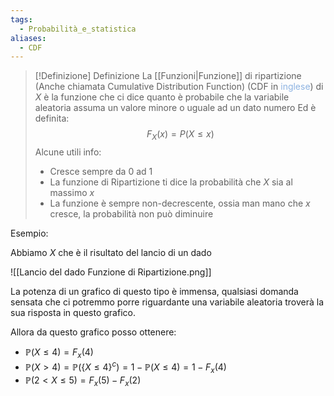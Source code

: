 ```yaml
---
tags:
  - Probabilità_e_statistica
aliases:
  - CDF
---
```


>[!Definizione]  Definizione
>La [[Funzioni|Funzione]] di ripartizione (Anche chiamata Cumulative Distribution Function) (CDF in <font color="#8db3e2">inglese</font>) di $X$ è la funzione che ci dice quanto è probabile che la variabile aleatoria assuma un valore minore o uguale ad un dato numero
>Ed è definita:
>$$F_{X}​(x)=P(X≤x)$$
>Alcune utili info:
>- Cresce sempre da 0 ad 1
>- La funzione di Ripartizione ti dice la probabilità che $X$ sia al massimo $x$
>- La funzione è sempre non-decrescente, ossia man mano che $x$ cresce, la probabilità non può diminuire

Esempio:

Abbiamo $X$ che è il risultato del lancio di un dado

![[Lancio del dado Funzione di Ripartizione.png]]

La potenza di un grafico di questo tipo è immensa, qualsiasi domanda sensata che ci potremmo porre riguardante una variabile aleatoria troverà la sua risposta in questo grafico.

Allora da questo grafico posso ottenere:
- $\mathbb{P}(X\leq4)=F_{x}(4)$
- $\mathbb{P}(X>4)=\mathbb{P}(\{X\leq 4\}^c)=1-\mathbb{P}(X\leq 4)=1-F_{x}(4)$
- $\mathbb{P}(2<X\leq 5)=F_{x}(5)-F_{x}(2)$
